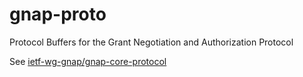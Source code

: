 # gnap-proto

Protocol Buffers for the Grant Negotiation and Authorization Protocol

See [ietf-wg-gnap/gnap-core-protocol](https:///github.com/ietf-wg-gnap/gnap-core-protocol)
